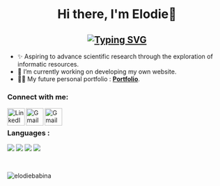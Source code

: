 <h1 align="center"> Hi there, I'm Elodie👋 </h1>
<h2 align="center"> <a href="https://git.io/typing-svg"><img src="https://readme-typing-svg.demolab.com?font=Source+Code+Pro&weight=200&duration=4000&pause=1000&color=FC7E8C&random=false&width=435&lines=Bioinformatics+engineer+in+OMICs+%3A)" alt="Typing SVG" /></a> </h2>

- ✨ Aspiring to advance scientific research through the exploration of informatic resources.
- 🚀 I’m currently working on developing my own website.
- 👨‍💻 My future personal portfolio : **<a href="****" target="_blank">Portfolio</a>**.


<h3 align="left">Connect with me:</h3>
<div align="left">
  <a href="https://www.linkedin.com/in/elodie-babina/"><img img align="left" width="40px" alt="LinkedIn" src="https://cdn.simpleicons.org/linkedin"/></a>
  <a href="mailto:elodiebabina@gmail.com"><img align="left" width="40px" alt="Gmail" src="https://cdn.simpleicons.org/gmail"/> </a>
  <a href="https://twitter.com/babinaelodie"><img align="left" width="40px" alt="Gmail" src="https://cdn.simpleicons.org/twitter"/> </a>

</div>

<h3 align="left"> <br> <br> Languages :</h3>
<div align="left">
<img src="https://img.shields.io/badge/R-276DC3?style=for-the-badge&logo=r&logoColor=white">  <img src ="https://img.shields.io/badge/Python-14354C?style=for-the-badge&logo=python&logoColor=white">  <img src ="https://img.shields.io/badge/HTML5-9ae0f0?style=for-the-badge&logo=HTML5&logoColor=white"> <img src ="https://img.shields.io/badge/CSS3-2878b8?style=for-the-badge&logo=CSS3&logoColor=white">


</div>

 <br> <p align="left"> <img src="https://komarev.com/ghpvc/?username=elodiebabina&label=Profile%20views&color=0e75b6&style=flat" alt="elodiebabina" /> </p>

